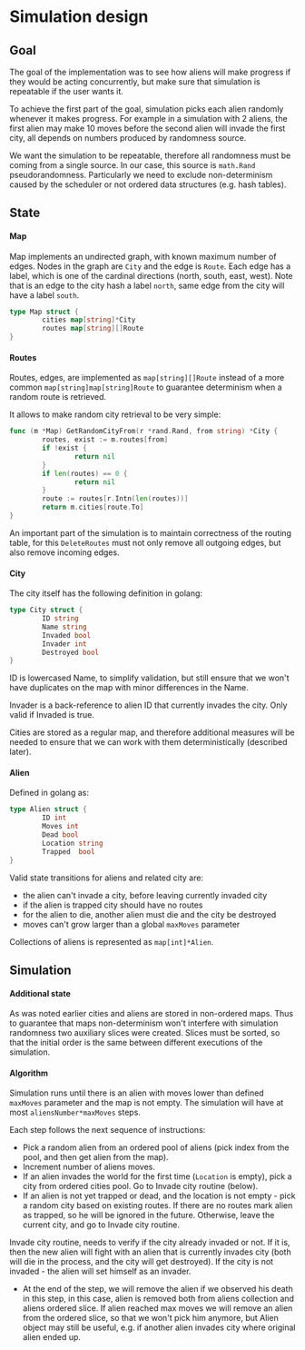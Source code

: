 Simulation design
=================

## Goal

The goal of the implementation was to see how aliens will make progress if they would be
acting concurrently, but make sure that simulation is repeatable if the user wants it.

To achieve the first part of the goal, simulation picks each alien randomly whenever it makes progress.
For example in a simulation with 2 aliens, the first alien may make 10 moves before the second alien will
invade the first city, all depends on numbers produced by randomness source.

We want the simulation to be repeatable, therefore all randomness must be coming from a single source.
In our case, this source is `math.Rand` pseudorandomness. Particularly we need to exclude non-determinism caused
by the scheduler or not ordered data structures (e.g. hash tables).

## State

#### Map

Map implements an undirected graph, with known maximum number of edges. Nodes in the graph are `City` and the edge is `Route`.
Each edge has a label, which is one of the cardinal directions (north, south, east, west). Note that is an edge to the city
hash a label `north`, same edge from the city will have a label `south`.

```go
type Map struct {
        cities map[string]*City
        routes map[string][]Route
}
```

#### Routes

Routes, edges, are implemented as `map[string][]Route` instead of a more common `map[string]map[string]Route` to guarantee determinism when a random route is retrieved.

It allows to make random city retrieval to be very simple:

```go
func (m *Map) GetRandomCityFrom(r *rand.Rand, from string) *City {
        routes, exist := m.routes[from]
        if !exist {
                return nil
        }
        if len(routes) == 0 {
                return nil
        }
        route := routes[r.Intn(len(routes))]
        return m.cities[route.To]
}
```

An important part of the simulation is to maintain correctness of the routing table, for this `DeleteRoutes` must not only
remove all outgoing edges, but also remove incoming edges.


#### City

The city itself has the following definition in golang:

```go
type City struct {
        ID string
        Name string
        Invaded bool
        Invader int
        Destroyed bool
}
```

ID is lowercased Name, to simplify validation, but still ensure that we won't have duplicates on the map with minor differences in the Name.

Invader is a back-reference to alien ID that currently invades the city. Only valid if Invaded is true.

Cities are stored as a regular map, and therefore additional measures will be needed to ensure that we can work with
them deterministically (described later).

#### Alien

Defined in golang as:

```go
type Alien struct {
        ID int
        Moves int
        Dead bool
        Location string
        Trapped  bool
}
```

Valid state transitions for aliens and related city are:
- the alien can't invade a city, before leaving currently invaded city
- if the alien is trapped city should have no routes
- for the alien to die, another alien must die and the city be destroyed
- moves can't grow larger than a global `maxMoves` parameter

Collections of aliens is represented as `map[int]*Alien`.

## Simulation

#### Additional state

As was noted earlier cities and aliens are stored in non-ordered maps. Thus to guarantee that maps non-determinism
won't interfere with simulation randomness two auxiliary slices were created. Slices must be sorted, so that the initial order is the same between different executions of the simulation.

#### Algorithm

Simulation runs until there is an alien with moves lower than defined `maxMoves` parameter and the map is not empty.
The simulation will have at most `aliensNumber*maxMoves` steps.

Each step follows the next sequence of instructions:

- Pick a random alien from an ordered pool of aliens (pick index from the pool, and then get alien from the map).
- Increment number of aliens moves.
- If an alien invades the world for the first time (`Location` is empty), pick a city from ordered cities pool.
  Go to Invade city routine (below).
- If an alien is not yet trapped or dead, and the location is not empty - pick a random city based on existing routes.
  If there are no routes mark alien as trapped, so he will be ignored in the future.
  Otherwise, leave the current city, and go to Invade city routine.

Invade city routine, needs to verify if the city already invaded or not. If it is, then the new alien will fight with an alien
that is currently invades city (both will die in the process, and the city will get destroyed).
If the city is not invaded - the alien will set himself as an invader.

- At the end of the step, we will remove the alien if we observed his death in this step, in this case, alien
  is removed both from aliens collection and aliens ordered slice.
  If alien reached max moves we will remove an alien from the ordered slice, so that we won't pick him anymore,
  but Alien object may still be useful, e.g. if another alien invades city where original alien ended up.
